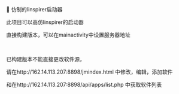 📁 仿制的linspirer启动器
<p> 此项目可以高仿linspirer的启动器 </p>
<p> 直接构建版本，可以在mainactivity中设置服务器地址</p>
<br>
<p>已构建版本不能直接更改软件源，</p>
<p>请在http://162.14.113.207:8898/jmindex.html 中修改，编辑，添加软件</p>
<p>和在http://162.14.113.207:8898/api/apps/list.php 中获取软件列表</p>
